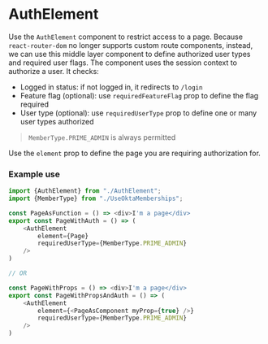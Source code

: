 # AuthElement

Use the `AuthElement` component to restrict access to a page. Because `react-router-dom`
no longer supports custom route components, instead, we can use this middle layer component
to define authorized user types and required user flags. The component uses the session
context to authorize a user. It checks:

- Logged in status: if not logged in, it redirects to `/login`
- Feature flag (optional): use `requiredFeatureFlag` prop to define the flag required
- User type (optional): use `requiredUserType` prop to define one or many user types authorized

> `MemberType.PRIME_ADMIN` is always permitted

Use the `element` prop to define the page you are requiring authorization for.

### Example use

```typescript jsx
import {AuthElement} from "./AuthElement";
import {MemberType} from "./UseOktaMemberships";

const PageAsFunction = () => <div>I'm a page</div>
export const PageWithAuth = () => (
    <AuthElement
        element={Page}
        requiredUserType={MemberType.PRIME_ADMIN}
    />
)

// OR

const PageWithProps = () => <div>I'm a page</div>
export const PageWithPropsAndAuth = () => (
    <AuthElement
        element={<PageAsComponent myProp={true} />}
        requiredUserType={MemberType.PRIME_ADMIN}
    />
)
```
